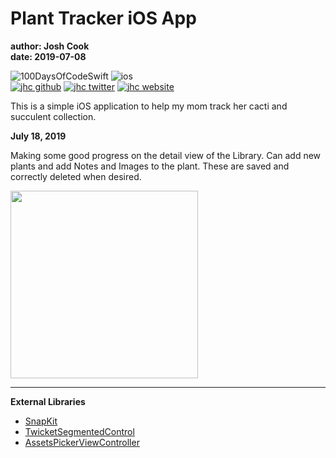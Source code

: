# Plant Tracker iOS App

**author: Josh Cook**  
**date: 2019-07-08**

![100DaysOfCodeSwift](https://img.shields.io/badge/Swift-Plant_Tracker-FA7343.svg?style=flat&logo=swift)
![ios](https://img.shields.io/badge/iOS-Plant_Tracker-999999.svg?style=flat&logo=apple)  
[![jhc github](https://img.shields.io/badge/GitHub-jhrcook-181717.svg?style=flat&logo=github)](https://github.com/jhrcook)
[![jhc twitter](https://img.shields.io/badge/Twitter-JoshDoesaThing-00aced.svg?style=flat&logo=twitter)](https://twitter.com/JoshDoesa)
[![jhc website](https://img.shields.io/badge/Website-JoshDoesaThing-5087B2.svg?style=flat&logo=telegram)](https://www.joshdoesathing.com)

This is a simple iOS application to help my mom track her cacti and succulent collection. 

**July 18, 2019**

Making some good progress on the detail view of the Library. Can add new plants and add Notes and Images to the plant. These are saved and correctly deleted when desired.

<img src="progress_screenshots/Jul-31-2019 9-03-53.gif" width="300"/>

---
**External Libraries**

* [SnapKit](http://snapkit.io)
* [TwicketSegmentedControl](https://github.com/twicketapp/TwicketSegmentedControl)
* [AssetsPickerViewController](https://github.com/DragonCherry/AssetsPickerViewController)
